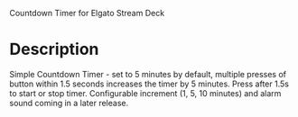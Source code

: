 Countdown Timer for Elgato Stream Deck
# Description
Simple Countdown Timer - set to 5 minutes by default, multiple presses of button within 1.5 seconds increases the timer by 5 minutes.  Press after 1.5s to start or stop timer.  Configurable increment (1, 5, 10 minutes) and alarm sound coming in a later release.
